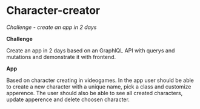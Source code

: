 ﻿# Character-creator
*Challenge - create an app in 2 days*




**Challenge**

Create an app in 2 days based on 
an GraphlQL API with querys and mutations 
and demonstrate it with frontend.




**App**

Based on character creating in videogames. 
In the app user should be able to create a 
new character with a unique name, pick a class 
and customize apperence. The user should also be 
able to see all created characters, update apperence 
and delete choosen character. 


